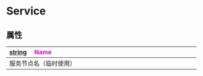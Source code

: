 # Service

## 属性

|<div style="width:700px">[string](/Api/DataType/String.md) &emsp;<font color="dd00dd">Name</font></div>|
|:---|
|服务节点名（临时使用）|

